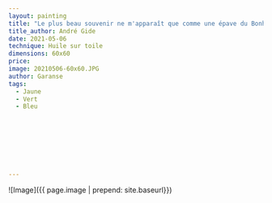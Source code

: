 ```yaml
---
layout: painting
title: "Le plus beau souvenir ne m'apparaît que comme une épave du Bonheur."                     
title_author: André Gide                                        
date: 2021-05-06
technique: Huile sur toile 
dimensions: 60x60
price: 
image: 20210506-60x60.JPG
author: Garanse
tags:
  - Jaune
  - Vert
  - Bleu
  
  
  
  
  
  
  
  
---
```

![Image]({{ page.image | prepend: site.baseurl}})

